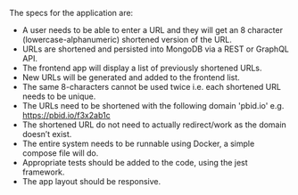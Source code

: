 The specs for the application are:
* A user needs to be able to enter a URL and they will get an 8 character (lowercase-alphanumeric) shortened version of the URL.
* URLs are shortened and persisted into MongoDB via a REST or GraphQL API.
* The frontend app will display a list of previously shortened URLs.
* New URLs will be generated and added to the frontend list.
* The same 8-characters cannot be used twice i.e. each shortened URL needs to be unique.
* The URLs need to be shortened with the following domain 'pbid.io' e.g. https://pbid.io/f3x2ab1c
* The shortened URL do not need to actually redirect/work as the domain doesn’t exist.
* The entire system needs to be runnable using Docker, a simple compose file will do.
* Appropriate tests should be added to the code, using the jest framework.
* The app layout should be responsive.
